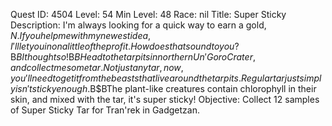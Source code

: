Quest ID: 4504
Level: 54
Min Level: 48
Race: nil
Title: Super Sticky
Description: I'm always looking for a quick way to earn a gold, $N. If you help me with my newest idea, I'll let you in on a little of the profit. How does that sound to you?$B$BI thought so!$B$BHead to the tar pits in northern Un'Goro Crater, and collect me some tar. Not just any tar, now, you'll need to get it from the beasts that live around the tar pits. Regular tar just simply isn't sticky enough.$B$BThe plant-like creatures contain chlorophyll in their skin, and mixed with the tar, it's super sticky!
Objective: Collect 12 samples of Super Sticky Tar for Tran'rek in Gadgetzan.
